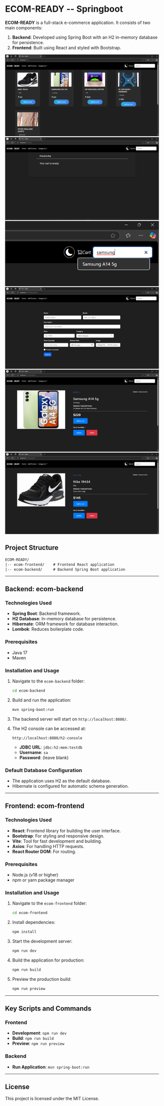 # ECOM-READY -- Springboot 

**ECOM-READY** is a full-stack e-commerce application. It consists of two main components:

1. **Backend**: Developed using Spring Boot with an H2 in-memory database for persistence.
2. **Frontend**: Built using React and styled with Bootstrap.

![alt text](<Screenshot 2024-12-27 171405.png>) ![alt text](<Screenshot 2024-12-27 171540.png>) ![alt text](<Screenshot 2024-12-27 171518.png>) ![alt text](<Screenshot 2024-12-27 171507.png>) ![alt text](<Screenshot 2024-12-27 171428.png>) ![alt text](<Screenshot 2024-12-27 171414.png>)


## Project Structure

```
ECOM-READY/
|-- ecom-frontend/    # Frontend React application
|-- ecom-backend/     # Backend Spring Boot application
```


---

## Backend: ecom-backend

### Technologies Used

- **Spring Boot**: Backend framework.
- **H2 Database**: In-memory database for persistence.
- **Hibernate**: ORM framework for database interaction.
- **Lombok**: Reduces boilerplate code.

### Prerequisites

- Java 17
- Maven

### Installation and Usage

1. Navigate to the `ecom-backend` folder:

   ```bash
   cd ecom-backend
   ```

2. Build and run the application:

   ```bash
   mvn spring-boot:run
   ```

3. The backend server will start on `http://localhost:8080/`.

4. The H2 console can be accessed at:

   ```
   http://localhost:8080/h2-console
   ```

   - **JDBC URL**: `jdbc:h2:mem:testdb`
   - **Username**: `sa`
   - **Password**: (leave blank)

### Default Database Configuration

- The application uses H2 as the default database.
- Hibernate is configured for automatic schema generation.

---
## Frontend: ecom-frontend

### Technologies Used

- **React**: Frontend library for building the user interface.
- **Bootstrap**: For styling and responsive design.
- **Vite**: Tool for fast development and building.
- **Axios**: For handling HTTP requests.
- **React Router DOM**: For routing.

### Prerequisites

- Node.js (v18 or higher)
- npm or yarn package manager

### Installation and Usage

1. Navigate to the `ecom-frontend` folder:

   ```bash
   cd ecom-frontend
   ```

2. Install dependencies:

   ```bash
   npm install
   ```

3. Start the development server:

   ```bash
   npm run dev
   ```

4. Build the application for production:

   ```bash
   npm run build
   ```

5. Preview the production build:

   ```bash
   npm run preview
   ```
---

## Key Scripts and Commands

### Frontend

- **Development**: `npm run dev`
- **Build**: `npm run build`
- **Preview**: `npm run preview`

### Backend

- **Run Application**: `mvn spring-boot:run`

---

## License

This project is licensed under the MIT License.